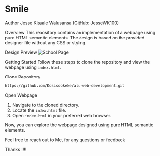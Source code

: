 # Smile

Author
Jesse Kisaale Walusansa (GitHub: JesseWK100)

Overview
This repository contains an implementation of a webpage using pure HTML semantic elements. The design is based on the provided designer file without any CSS or styling.

Design Preview
![School Page](https://user-images.githubusercontent.com/67793634/192224177-3a136d6d-9c94-426a-8bda-370f44123684.png)

Getting Started
Follow these steps to clone the repository and view the webpage using `index.html`.

Clone Repository
```bash
https://github.com/Kosisookeke/alu-web-development.git
```

Open Webpage
1. Navigate to the cloned directory.
2. Locate the `index.html` file.
3. Open `index.html` in your preferred web browser.

Now, you can explore the webpage designed using pure HTML semantic elements.

Feel free to reach out to Me, for any questions or feedback

Thanks !!!!
